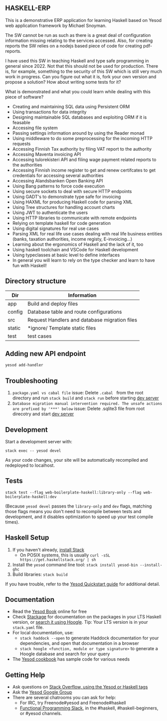 ## HASKELL-ERP
This is a demonstrative ERP application for learning Haskell based on Yesod web application framework by Michael Snoyman.

The SW cannot be run as such as there is a great deal of configuration information missing relating to the services accessed. Also, for creating reports the SW relies on a nodejs based piece of code for creating pdf-reports. 

I have used this SW in teaching Haskell and type safe programming in general since 2022. Not that this should not be used for production. There is, for example, something to the security of this SW which is still very much work in progress. Can you figure out what it is, fork your own version and propose a solution? How about writing some tests for it? 

What is demonstrated and what you could learn while dealing with this piece of software? 

* Creating and maintaining SQL data using Persistent ORM
* Using transactions for data integrity 
* Designing maintainable SQL databases and exploiting ORM if it is feasable
* Accessing file system  
* Passing settings information around by using the Reader monad
* Using middleware to do some preprocessing for the incoming HTTP requests
* Accessing Finnish Tax authority by filing VAT report to the authority
* Accessing Maventa invoicing API
* Accessing tulorekisteri API and filing wage payment related reports to the authorities
* Accessing Finnish income register to get and renew certifcates to get credentials for accessing several authorities
* Accessing Alandsbanken Open Banking API 
* Using Bang patterns to force code execution
* Using secure sockets to deal with secure HTTP endpoints
* Using GADT's to demonstrate type safe for invoicing
* Using HAXML for producing Haskell code for parsing XML
* Using Tree structures for handling account charts
* Using JWT to authenticate the users
* Using HTTP libraries to communicate with remote endpoints
* Relying on template haskell for code generation
* Using digital signatures for real use cases
* Parsing XML for real life use cases dealing with real life business entities (banks, taxation authorities, income registy, E-invoicing...)
* Learning about the ergonomics of Haskell and the lack of it, too
* Using haskell toolchain and VSCode for Haskell development
* Using typeclasses at basic level to define interfaces
* In general you will learn to rely on the type checker and learn to have fun with Haskell!


## Directory structure
| Dir  | Information  |
|---|---|
| app   | Build and deploy files  |
| config  | Database table and route configurations  |
| src  |  Request Handlers and database migration files |
| static  |  *ignore/ Template static files |
| test | test cases  |

## Adding  new API endpoint
```bash
yesod add-handler
```

## Troubleshooting

1. `package.yaml vs cabal file` issue: Delete `.cabal ` from the root directory and run `stack build` and `stack run` before starting [dev server](##Development)
2. `Database migration manual intervention required. The unsafe actions are prefixed by '***' below` issue: Delete .sqlite3 file from root direcotry and start [dev server](##Development)

## Development

Start a development server with:

```
stack exec -- yesod devel
```

As your code changes, your site will be automatically recompiled and redeployed to localhost.

## Tests

```
stack test --flag web-boilerplate-haskell:library-only --flag web-boilerplate-haskell:dev
```

(Because `yesod devel` passes the `library-only` and `dev` flags, matching those flags means you don't need to recompile between tests and development, and it disables optimization to speed up your test compile times).

## Haskell Setup

1. If you haven't already, [install Stack](https://haskell-lang.org/get-started)
	* On POSIX systems, this is usually `curl -sSL https://get.haskellstack.org/ | sh`
2. Install the `yesod` command line tool: `stack install yesod-bin --install-ghc`
3. Build libraries: `stack build`

If you have trouble, refer to the [Yesod Quickstart guide](https://www.yesodweb.com/page/quickstart) for additional detail.

## Documentation

* Read the [Yesod Book](https://www.yesodweb.com/book) online for free
* Check [Stackage](http://stackage.org/) for documentation on the packages in your LTS Haskell version, or [search it using Hoogle](https://www.stackage.org/lts/hoogle?q=). Tip: Your LTS version is in your `stack.yaml` file.
* For local documentation, use:
	* `stack haddock --open` to generate Haddock documentation for your dependencies, and open that documentation in a browser
	* `stack hoogle <function, module or type signature>` to generate a Hoogle database and search for your query
* The [Yesod cookbook](https://github.com/yesodweb/yesod-cookbook) has sample code for various needs

## Getting Help

* Ask questions on [Stack Overflow, using the Yesod or Haskell tags](https://stackoverflow.com/questions/tagged/yesod+haskell)
* Ask the [Yesod Google Group](https://groups.google.com/forum/#!forum/yesodweb)
* There are several chatrooms you can ask for help:
	* For IRC, try Freenode#yesod and Freenode#haskell
	* [Functional Programming Slack](https://fpchat-invite.herokuapp.com/), in the #haskell, #haskell-beginners, or #yesod channels.
